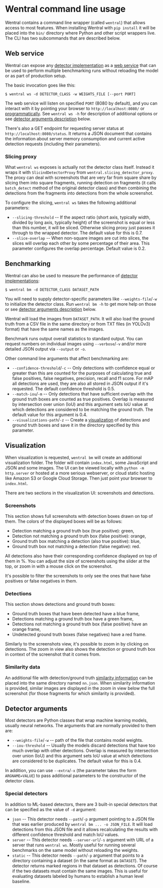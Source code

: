 # Wentral command line usage

Wentral contains a command line wrapper (called `wentral`) that allows access
to most features. When installing Wentral with `pip install` it will be placed
into the `bin/` directory where Python and other script wrappers live. The
CLI has two subcommands that are described below.

## Web service

Wentral can expose any [detector implementation](https://eyeo.gitlab.io/machine-learning/wentral/api/#implementing-detectors)
as a [web service](https://eyeo.gitlab.io/machine-learning/wentral/api/#using-the-web-service) that can be used to perform
multiple benchmarking runs without reloading the model or as part of production
setup.

The basic invocation goes like this:

    $ wentral ws -d DETECTOR_CLASS -w WEIGHTS_FILE [--port PORT]

The web service will listen on specified `PORT` (8080 by default), and you can
interact with it by pointing your browser to `http://localhost:8080/` or
[programmatically](https://eyeo.gitlab.io/machine-learning/wentral/api/#using-the-web-service). See `wentral ws -h` for
description of additional options or see
[detector arguments description](#detector-arguments) below.

There's also a GET endpoint for requesting server status at
`http://localhost:8080/status`. It returns a JSON document that contains the
information about server memory consumption and current active detection
requests (including their parameters).

### Slicing proxy

What `wentral ws` exposes is actually not the detector class itself. Instead it
wraps it with `SlicindDetectorProxy` from `wentral.slicing_detector_proxy`. The
proxy can deal with screenshots that are very far from square share by slicing
them into square fragments, running detection on fragments (it calls
`batch_detect` method of the original detector class) and then combining the
detections from the fragments into detections from the whole screenshot.

To configure the slicing, `wentral ws` takes the following additional
parameters:

- `--slicing-threshold` -- If the aspect ratio (short axis, typically width,
  divided by long axis, typically height) of the screenshot is equal or less
  than this number, it will be sliced. Otherwise slicing proxy just passes it
  through to the wrapped detector. The default value for this is 0.7.
- `--slice-overlap` -- When non-square images are cut into slices, the slices
  will overlap each other by some percentage of their area. This parameter
  configures the overlap percentage. Default value is 0.2.

## Benchmarking

Wentral can also be used to measure the performance of
[detector implementations](https://eyeo.gitlab.io/machine-learning/wentral/api/#implementing-detectors):

    $ wentral bm -d DETECTOR_CLASS DATASET_PATH

You will need to supply detector-specific parameters like `--weights-file`/`-w`
to initialize the detector class. Run `wentral bm -h` to get more help on
those or see [detector arguments description](#detector-arguments) below.

Wentral will load the images from `DATASET_PATH`. It will also load the ground
truth from a CSV file in the same directory or from TXT files (in YOLOv3)
format) that have the same names as the images.

Benchmark runs output overall statistics to standard output. You can request
numbers on individual images using `--verbose`/`-v` and/or more detailed JSON
output via `--output` or `-o`.

Other command line arguments that affect benchmarking are:

- `--confidence-threshold`/`-c` -- Only detections with confidence equal or
  greater than this are counted for the purposes of calculating true and false
  positives, false negatives, precision, recall and f1 score. For mAP all
  detections are used, they are also all stored in JSON output if it's
  requested. The default confidence threshold is 0.5.
- `--match-iou`/`-m` -- Only detections that have sufficient overlap with the
  ground truth boxes are counted as true positives. Overlap is measured by
  intersection over union (IoU) and this argument sets IoU value at which
  detections are considered to be matching the ground truth. The default value
  for this argument is 0.4.
- `--visualizations-path`/`-z` -- Create a [visualization](#visualization) of
  detections and ground truth boxes and save it in the directory specified by
  this parameter.

## Visualization

When visualization is requested, `wentral bm` will create an additional
visualization folder. The folder will contain `index.html`, some JavaScript and
JSON and some images. The UI can be viewed locally with `python -m
http.server` or hosted at a more serious webserver, or cloud static hosting
like Amazon S3 or Google Cloud Storage. Then just point your browser to
`index.html`.

There are two sections in the visualization UI: screenshots and detections.

### Screenshots

This section shows full screenshots with detection boxes drawn on top of them.
The colors of the displayed boxes will be as follows:

- Detection matching a ground truth box (true positive): green,
- Detection not matching a ground truth box (false positive): orange,
- Ground truth box matching a detection (also true positive): blue,
- Ground truth box not matching a detection (false negative): red.

All detections also have their corresponding confidence displayed on top of
them in %. You can adjust the size of screenshots using the slider at the top,
or zoom in with a mouse click on the screenshot.

It's possible to filter the screenshots to only see the ones that have false
positives or false negatives in them.

### Detections

This section shows detections and ground truth boxes:

- Ground truth boxes that have been detected have a blue frame,
- Detections matching a ground truth box have a green frame,
- Detections not matching a ground truth box (false positive) have an orange
  frame,
- Undetected ground truth boxes (false negatives) have a red frame.

Similarly to the screenshots view, it's possible to zoom in by clicking on
detections. The zoom in view also shows the detection or ground truth box in
context of the screenshot that it comes from.

### Similarity data

An additional file with detection/ground truth [similarity
information](https://eyeo.gitlab.io/machine-learning/wentral/file-formats/#detection-similarity-data) can be placed into the
same directory named `nn.json`. When similarity information is provided,
similar images are displayed in the zoom in view below the full screenshot (for
those fragments for which similarity is provided).

## Detector arguments

Most detectors are Python classes that wrap machine learning models, usually
neural networks. The arguments that are normally provided to them are:

- `--weights-file`/`-w` -- path of the file that contains model weights.
- `--iou-threshold` -- Usually the models discard detections that have too much
  overlap with other detections. Overlap is measured by intersection over union
  (IoU) and this argument sets IoU value at which detections are considered to
  be duplicates. The default value for this is 0.4.

In addition, you can use `--extra`/`-x` (the parameter takes the form
`ARGNAME=VALUE`) to pass additional parameters to the constructor of the
detector class.

### Special detectors

In addition to ML-based detectors, there are 3 built-in special detectors that
can be specified as the value of `-d` argument:

- `json` -- This detector needs `--path`/`-p` argument pointing to a JSON file
  that was earlier produced by `wentral bm ... -o JSON_FILE`. It will load
  detections from this JSON file and it allows recalculating the results with
  different confidence threshold and match IoU values.
- `server` -- This detector needs `--server-url`/`-s` argument with URL of a
  server that runs `wentral ws`. Mostly useful for running several benchmarks
  on the same model without reloading the weights.
- `static` -- This detector needs `--path`/`-p` argument that points to a
  directory containing a dataset (in the same format as `DATASET`). The
  detector returns marked regions in that dataset as detections. Of course if
  the two datasets must contain the same images. This is useful for evaluating
  datasets labeled by humans to establish a human level baseline.
